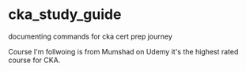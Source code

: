 # cka_study_guide
documenting commands for cka cert prep journey

Course I'm follwoing is from Mumshad on Udemy it's the highest rated course for CKA.



